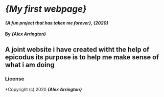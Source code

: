 # _{My first webpage}_

#### _{A fun project that has taken me forever}, {2020}_

#### By _**{Alex Arrington}**_

## A joint website i have created witht the help of epicodus its purpose is to help me make sense of what i am doing

### License

*Copyright (c) 2020 **_{Alex Arrington}_**